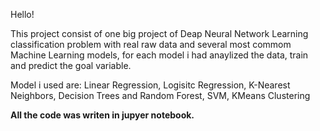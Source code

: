 Hello!

This project consist of one big project of Deap Neural Network Learning classification problem with real raw data and several most commom Machine Learning models,
for each model i had anaylized the data, train and predict the goal variable. 

Model i used are: Linear Regression, Logisitc Regression, K-Nearest Neighbors, Decision Trees and Random Forest, SVM, KMeans Clustering

**All the code was writen in jupyer notebook.**
